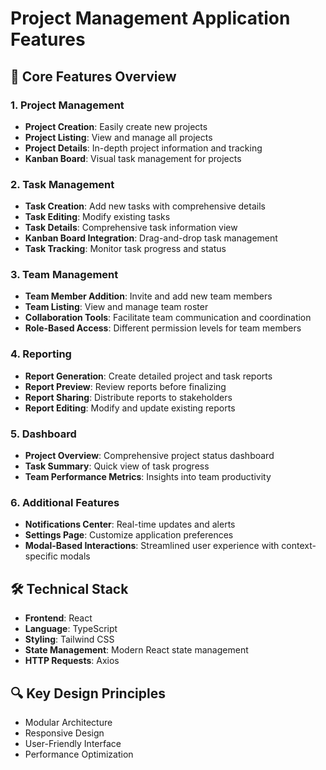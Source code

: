 # Project Management Application Features

## 🚀 Core Features Overview

### 1. Project Management
- **Project Creation**: Easily create new projects
- **Project Listing**: View and manage all projects
- **Project Details**: In-depth project information and tracking
- **Kanban Board**: Visual task management for projects

### 2. Task Management
- **Task Creation**: Add new tasks with comprehensive details
- **Task Editing**: Modify existing tasks
- **Task Details**: Comprehensive task information view
- **Kanban Board Integration**: Drag-and-drop task management
- **Task Tracking**: Monitor task progress and status

### 3. Team Management
- **Team Member Addition**: Invite and add new team members
- **Team Listing**: View and manage team roster
- **Collaboration Tools**: Facilitate team communication and coordination
- **Role-Based Access**: Different permission levels for team members

### 4. Reporting
- **Report Generation**: Create detailed project and task reports
- **Report Preview**: Review reports before finalizing
- **Report Sharing**: Distribute reports to stakeholders
- **Report Editing**: Modify and update existing reports

### 5. Dashboard
- **Project Overview**: Comprehensive project status dashboard
- **Task Summary**: Quick view of task progress
- **Team Performance Metrics**: Insights into team productivity

### 6. Additional Features
- **Notifications Center**: Real-time updates and alerts
- **Settings Page**: Customize application preferences
- **Modal-Based Interactions**: Streamlined user experience with context-specific modals

## 🛠 Technical Stack
- **Frontend**: React
- **Language**: TypeScript
- **Styling**: Tailwind CSS
- **State Management**: Modern React state management
- **HTTP Requests**: Axios

## 🔍 Key Design Principles
- Modular Architecture
- Responsive Design
- User-Friendly Interface
- Performance Optimization